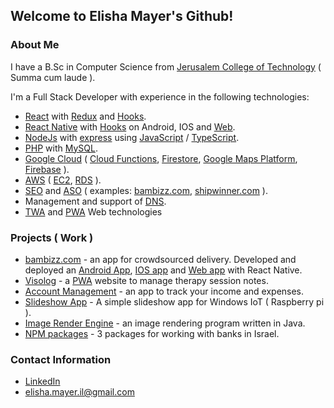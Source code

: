 ## Welcome to Elisha Mayer's Github!

### About Me
I have a B.Sc in Computer Science from [Jerusalem College of Technology](https://www.jct.ac.il/en) ( Summa cum laude ).

I'm a Full Stack Developer with experience in the following technologies:
* [React](https://reactjs.org/) with [Redux](https://redux.js.org/) and [Hooks](https://reactjs.org/docs/hooks-intro.html).
* [React Native](https://reactnative.dev/) with [Hooks](https://reactjs.org/docs/hooks-intro.html) on Android, IOS and [Web](https://github.com/necolas/react-native-web).
* [NodeJs](https://nodejs.org/en/) with [express](https://expressjs.com/) using [JavaScript](https://en.wikipedia.org/wiki/JavaScript) / [TypeScript](https://www.typescriptlang.org/).
* [PHP](https://www.php.net/) with [MySQL](https://www.mysql.com/).
* [Google Cloud](https://cloud.google.com/) ( [Cloud Functions](https://cloud.google.com/functions), [Firestore](https://cloud.google.com/firestore), [Google Maps Platform](https://cloud.google.com/maps-platform/), [Firebase](https://firebase.google.com/) ).
* [AWS](https://aws.amazon.com/) ( [EC2](https://aws.amazon.com/ec2/?nc2=h_ql_prod_fs_ec2&ec2-whats-new.sort-by=item.additionalFields.postDateTime&ec2-whats-new.sort-order=desc), [RDS](https://aws.amazon.com/rds/?nc2=h_ql_prod_fs_rds) ).
* [SEO](https://en.wikipedia.org/wiki/Search_engine_optimization) and [ASO](https://en.wikipedia.org/wiki/App_store_optimization) ( examples: [bambizz.com](https://www.google.com/search?q=bambizz), [shipwinner.com](https://www.google.com/search?q=shipwinner) ).
* Management and support of [DNS](https://en.wikipedia.org/wiki/Domain_Name_System).
* [TWA](https://developers.google.com/web/android/trusted-web-activity) and [PWA](https://en.wikipedia.org/wiki/Progressive_web_application) Web technologies

### Projects ( Work )
* [bambizz.com](https://bambizz.com/en/) - an app for crowdsourced delivery. Developed and deployed an [Android App](https://play.google.com/store/apps/details?id=com.bambizz), [IOS app](https://apps.apple.com/app/id1509656952) and [Web app](https://app.bambizz.com/) with React Native.
* [Visolog](https://creativetherapy-log.com/en/) - a [PWA](https://en.wikipedia.org/wiki/Progressive_web_application) website to manage therapy session notes.
* [Account Management](https://github.com/ElishaMayer/Account-Managment) - an app to track your income and expenses.
* [Slideshow App](https://github.com/ElishaMayer/Slideshow-App) - A simple slideshow app for Windows IoT ( Raspberry pi ).
* [Image Render Engine](https://github.com/ElishaMayer/Image-Render-Engine) - an image rendering program written in Java.
* [NPM packages](https://www.npmjs.com/~emayer) - 3 packages for working with banks in Israel.

### Contact Information
* [LinkedIn](https://www.linkedin.com/in/elisha-mayer-527146153/)
* [elisha.mayer.il@gmail.com](mailto:elisha.mayer.il@gmail.com)
